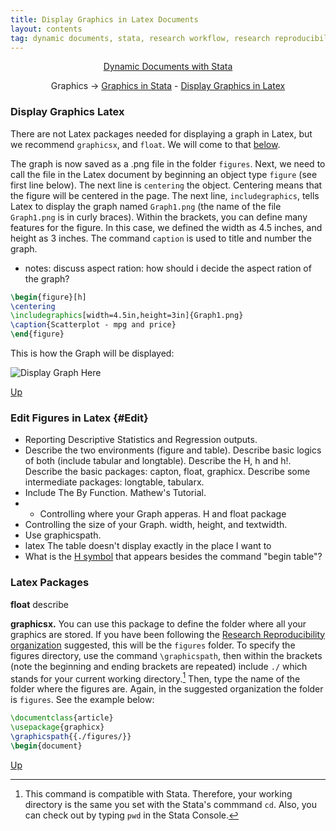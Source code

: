 ```yaml
---
title: Display Graphics in Latex Documents
layout: contents
tag: dynamic documents, stata, research workflow, research reproducibility, reproducible research, social sciences
---
```


<a name="Contents"></a>
<p style="text-align: center;">
<a href="https://crenteriam.github.io/training/dynamic-documents/dynamicdocs-stata/">Dynamic Documents with Stata</a>
</p>
<p style="text-align: center;">
Graphics &rarr; <a href="#">Graphics in Stata</a> - <a href="#">Display Graphics in Latex</a>
</p>

### Display Graphics Latex

There are not Latex packages needed for displaying a graph in Latex, but we recommend `graphicsx`, and `float`. We will come to that [below](#Edit).

The graph is now saved as a .png file in the folder `figures`. Next, we need to call the file in the Latex document by beginning an object type `figure` (see first line below).
The next line is `centering` the object. Centering means that the figure will be centered in the page.
The next line, `includegraphics`, tells Latex to display the graph named `Graph1.png` (the name of the file `Graph1.png` is in curly braces). Within the brackets, you can define many features for the figure. In this case, we defined the width as 4.5 inches, and height as 3 inches.
The command `caption` is used to title and number the graph.
- notes: discuss aspect ration: how should i decide the aspect ration of the graph?

```latex
\begin{figure}[h]
\centering
\includegraphics[width=4.5in,height=3in]{Graph1.png}
\caption{Scatterplot - mpg and price}
\end{figure}
```
This is how the Graph will be displayed:

![Display Graph Here](Ancillary/Graphics/04_01_G1.png)

[Up](#Contents)

### Edit Figures in Latex {#Edit}

- Reporting Descriptive Statistics and Regression outputs.
- Describe the two environments (figure and table). Describe basic logics of both (include tabular and longtable). Describe the H, h and h!.
Describe the basic packages: capton, float, graphicx.
Describe some intermediate packages: longtable, tabularx.
- Include The By Function. Mathew's Tutorial.
- - Controlling where your Graph apperas. H and float package
- Controlling the size of your Graph. width, height, and textwidth.
- Use graphicspath.
- latex The table doesn't display exactly in the place I want to
- What is the [H symbol](https://www.sharelatex.com/learn/Positioning_of_Figures) that appears besides the command "begin table"?

### Latex Packages

**float** describe

**graphicsx.** You can use this package to define the folder where all your graphics are stored. If you have been following the [Research Reproducibility organization](TBD) suggested, this will be the `figures` folder. To specify the figures directory, use the command `\graphicspath`, then within the brackets (note the beginning and ending brackets are repeated) include `./` which stands for your current working directory.[^1] Then, type the name of the folder where the figures are. Again, in the suggested organization the folder is `figures`. See the example below:

```latex
\documentclass{article}
\usepackage{graphicx}
\graphicspath{{./figures/}}
\begin{document}
```

[Up](#Contents)

[^1]: This command is compatible with Stata. Therefore, your working directory is the same you set with the Stata's commmand `cd`. Also, you can check out by typing `pwd` in the Stata Console.
